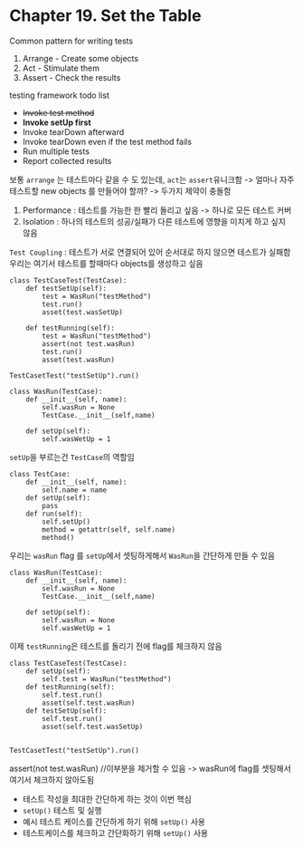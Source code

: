 # Chapter 19. Set the Table

Common pattern for writing tests

1. Arrange - Create some objects
2. Act - Stimulate them
3. Assert - Check the results

testing framework todo list

- ~~Invoke test method~~
- **Invoke setUp first**
- Invoke tearDown afterward
- Invoke tearDown even if the test method fails
- Run multiple tests
- Report collected results

보통 `arrange` 는 테스트마다 같을 수 도 있는데, `act`는 `assert`유니크함
-> 얼마나 자주 테스트할 new objects 를 만들어야 할까?
-> 두가지 제약이 충돌함

1. Performance : 테스트를 가능한 한 빨리 돌리고 싶음 -> 하나로 모든 테스트 커버
2. Isolation : 하나의 테스트의 성공/실패가 다른 테스트에 영향을 미치게 하고 싶지 않음

`Test Coupling` : 테스트가 서로 연결되어 있어 순서대로 하지 않으면 테스트가 실패함
우리는 여기서 테스트를 할때마다 objects를 생성하고 싶음

```
class TestCaseTest(TestCase):
    def testSetUp(self):
        test = WasRun("testMethod")
        test.run()
        asset(test.wasSetUp)

    def testRunning(self):
        test = WasRun("testMethod")
        assert(not test.wasRun)
        test.run()
        asset(test.wasRun)

TestCasetTest("testSetUp").run()
```

```
class WasRun(TestCase):
    def __init__(self, name):
        self.wasRun = None
        TestCase.__init__(self,name)

    def setUp(self):
        self.wasWetUp = 1
```

`setUp`을 부르는건 `TestCase`의 역할임

```
class TestCase:
    def __init__(self, name):
        self.name = name
    def setUp(self):
        pass
    def run(self):
        self.setUp()
        method = getattr(self, self.name)
        method()
```

우리는 `wasRun` flag 를 `setUp`에서 셋팅하게해서 `WasRun`을 간단하게 만들 수 있음

```
class WasRun(TestCase):
    def __init__(self, name):
        self.wasRun = None
        TestCase.__init__(self,name)

    def setUp(self):
        self.wasRun = None
        self.wasWetUp = 1
```

이제 `testRunning`은 테스트를 돌리기 전에 flag를 체크하지 않음

```
class TestCaseTest(TestCase):
    def setUp(self):
        self.test = WasRun("testMethod")
    def testRunning(self):
        self.test.run()
        asset(self.test.wasRun)
    def testSetUp(self):
        self.test.run()
        asset(self.test.wasSetUp)


TestCasetTest("testSetUp").run()
```

assert(not test.wasRun) //이부분을 제거할 수 있음 -> wasRun에 flag를 셋팅해서 여기서 체크하지 않아도됨

- 테스트 작성을 최대한 간단하게 하는 것이 이번 핵심
- `setUp()` 테스트 및 실행
- 예시 테스트 케이스를 간단하게 하기 위해 `setUp()` 사용
- 테스트케이스를 체크하고 간단화하기 위해 `setUp()` 사용

